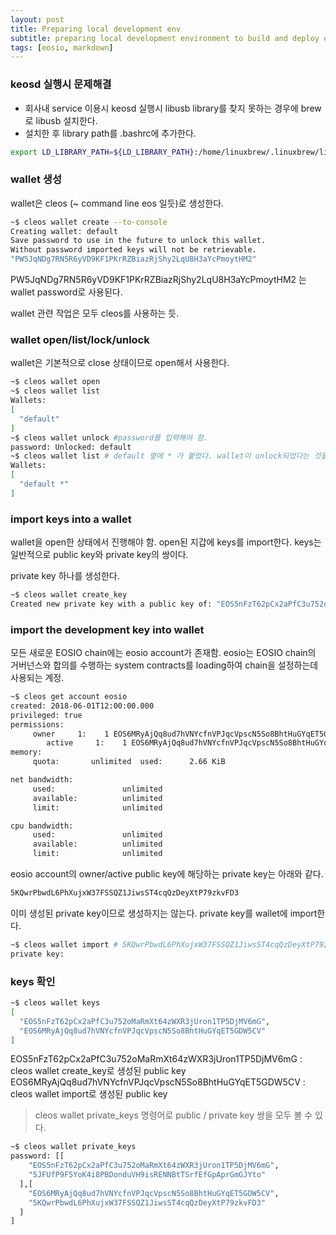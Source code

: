```yaml
---
layout: post
title: Preparing local development env
subtitle: preparing local development environment to build and deploy eosio smart contracts
tags: [eosio, markdown]
---
```


### keosd 실행시 문제해결

* 회사내 service 이용시 keosd 실행시 libusb library를 찾지 못하는 경우에 brew로 libusb 설치한다.
* 설치한 후 library path를 .bashrc에 추가한다.

```bash
export LD_LIBRARY_PATH=${LD_LIBRARY_PATH}:/home/linuxbrew/.linuxbrew/lib
```

### wallet 생성

wallet은 cleos (~ command line eos 일듯)로 생성한다.

```bash
~$ cleos wallet create --to-console
Creating wallet: default
Save password to use in the future to unlock this wallet.
Without password imported keys will not be retrievable.
"PW5JqNDg7RN5R6yVD9KF1PKrRZBiazRjShy2LqU8H3aYcPmoytHM2"
```

PW5JqNDg7RN5R6yVD9KF1PKrRZBiazRjShy2LqU8H3aYcPmoytHM2 는 wallet password로 사용된다.

wallet 관련 작업은 모두 cleos를 사용하는 듯.

### wallet open/list/lock/unlock

wallet은 기본적으로 close 상태이므로 open해서 사용한다.

```bash
~$ cleos wallet open
~$ cleos wallet list
Wallets:
[
  "default"
]
~$ cleos wallet unlock #password를 입력해야 함.
password: Unlocked: default
~$ cleos wallet list # default 옆에 * 가 붙었다. wallet이 unlock되었다는 것을 표시함.
Wallets:
[
  "default *"
]
```

### import keys into a wallet

wallet을 open한 상태에서 진행해야 함. open된 지갑에 keys를 import한다.
keys는 일반적으로 public key와 private key의 쌍이다.

private key 하나를 생성한다.

```bash
~$ cleos wallet create_key
Created new private key with a public key of: "EOS5nFzT62pCx2aPfC3u752oMaRmXt64zWXR3jUron1TP5DjMV6mG"
```

### import the development key into wallet
 
모든 새로운 EOSIO chain에는 eosio account가 존재함.
eosio는 EOSIO chain의 거버넌스와 합의를 수행하는 system contracts를 loading하여 chain을 설정하는데 사용되는 계정.

```bash
~$ cleos get account eosio
created: 2018-06-01T12:00:00.000
privileged: true
permissions: 
     owner     1:    1 EOS6MRyAjQq8ud7hVNYcfnVPJqcVpscN5So8BhtHuGYqET5GDW5CV
        active     1:    1 EOS6MRyAjQq8ud7hVNYcfnVPJqcVpscN5So8BhtHuGYqET5GDW5CV
memory: 
     quota:       unlimited  used:      2.66 KiB  

net bandwidth: 
     used:               unlimited
     available:          unlimited
     limit:              unlimited

cpu bandwidth:
     used:               unlimited
     available:          unlimited
     limit:              unlimited
```
eosio account의 owner/active public key에 해당하는 private key는 아래와 같다.

```bash
5KQwrPbwdL6PhXujxW37FSSQZ1JiwsST4cqQzDeyXtP79zkvFD3
```

이미 생성된 private key이므로 생성하지는 않는다.
private key를 wallet에 import한다.

```bash
~$ cleos wallet import # 5KQwrPbwdL6PhXujxW37FSSQZ1JiwsST4cqQzDeyXtP79zkvFD3 key를 copy / paste로 입력하자.
private key:
```

### keys 확인

```bash
~$ cleos wallet keys
[
  "EOS5nFzT62pCx2aPfC3u752oMaRmXt64zWXR3jUron1TP5DjMV6mG",
  "EOS6MRyAjQq8ud7hVNYcfnVPJqcVpscN5So8BhtHuGYqET5GDW5CV"
]
```

EOS5nFzT62pCx2aPfC3u752oMaRmXt64zWXR3jUron1TP5DjMV6mG : cleos wallet create_key로 생성된 public key
EOS6MRyAjQq8ud7hVNYcfnVPJqcVpscN5So8BhtHuGYqET5GDW5CV : cleos wallet import로 생성된 public key

> cleos wallet private_keys 명령어로 public / private key 쌍을 모두 볼 수 있다.
```bash
~$ cleos wallet private_keys
password: [[
    "EOS5nFzT62pCx2aPfC3u752oMaRmXt64zWXR3jUron1TP5DjMV6mG",
    "5JFUfP9F5YoK4i8PBDonduVH9isRENNBtTSrfEfGpAprGmGJYto"
  ],[
    "EOS6MRyAjQq8ud7hVNYcfnVPJqcVpscN5So8BhtHuGYqET5GDW5CV",
    "5KQwrPbwdL6PhXujxW37FSSQZ1JiwsST4cqQzDeyXtP79zkvFD3"
  ]
]
```

